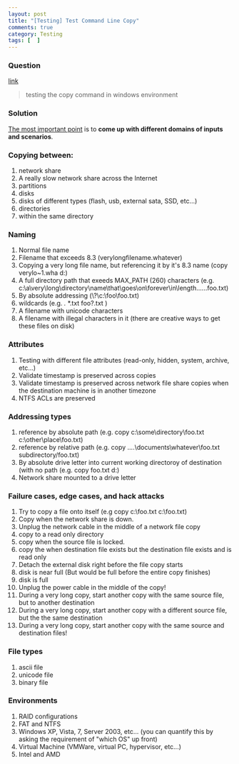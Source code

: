```yaml
---
layout: post
title: "[Testing] Test Command Line Copy"
comments: true
category: Testing
tags: [  ]
---
```


### Question 

[link](http://stackoverflow.com/questions/6591652/how-do-i-test-the-copy-command-in-the-windows-environment)

> testing the copy command in windows environment 

### Solution

[The most important point](http://stackoverflow.com/a/6591999) is to __come up with different domains of inputs and scenarios__. 

### Copying between:

1. network share
1. A really slow network share across the Internet
1. partitions
1. disks
1. disks of different types (flash, usb, external sata, SSD, etc...)
1. directories
1. within the same directory

### Naming

1. Normal file name
1. Filename that exceeds 8.3 (verylongfilename.whatever)
1. Copying a very long file name, but referencing it by it's 8.3 name (copy verylo~1.wha d:\)
1. A full directory path that exeeds MAX_PATH (260) characters (e.g. c:\a\very\long\directory\name\that\goes\on\forever\in\length......foo.txt)
1. By absolute addressing (\\?\\c:\foo\foo.txt)
1. wildcards (e.g. *.* *.txt foo?.txt )
1. A filename with unicode characters
1. A filename with illegal characters in it (there are creative ways to get these files on disk)

### Attributes

1. Testing with different file attributes (read-only, hidden, system, archive, etc...)
1. Validate timestamp is preserved across copies
1. Validate timestamp is preserved across network file share copies when the destination machine is in another timezone
1. NTFS ACLs are preserved

### Addressing types

1. reference by absolute path (e.g. copy c:\some\directory\foo.txt c:\other\place\foo.txt)
1. reference by relative path (e.g. copy ..\..\documents\whatever\foo.txt subdirectory/foo.txt)
1. By absolute drive letter into current working directoroy of destination (with no path (e.g. copy foo.txt d:)
1. Network share mounted to a drive letter

### Failure cases, edge cases, and hack attacks

1. Try to copy a file onto itself (e.g copy c:\foo.txt c:\foo.txt)
1. Copy when the network share is down.
1. Unplug the network cable in the middle of a network file copy
1. copy to a read only directory
1. copy when the source file is locked.
1. copy the when destination file exists but the destination file exists and is read only
1. Detach the external disk right before the file copy starts
1. disk is near full (But would be full before the entire copy finishes)
1. disk is full
1. Unplug the power cable in the middle of the copy!
1. During a very long copy, start another copy with the same source file, but to another destination
1. During a very long copy, start another copy with a different source file, but the the same destination
1. During a very long copy, start another copy with the same source and destination files!

### File types

1. ascii file
1. unicode file
1. binary file

### Environments

1. RAID configurations
1. FAT and NTFS
1. Windows XP, Vista, 7, Server 2003, etc... (you can quantify this by asking the requirement of "which OS" up front)
1. Virtual Machine (VMWare, virtual PC, hypervisor, etc...)
1. Intel and AMD
